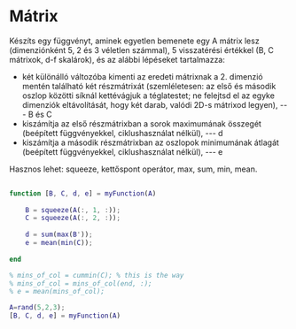 # Mátrix

Készíts egy függvényt, aminek egyetlen bemenete egy A mátrix lesz (dimenziónként 5, 2 és 3 véletlen számmal), 5 visszatérési értékkel (B, C mátrixok, d\-f skalárok), és az alábbi lépéseket tartalmazza:

*   két különálló változóba kimenti az eredeti mátrixnak a 2. dimenzió mentén található két részmátrixát (szemléletesen: az első és második oszlop közötti síknál kettévágjuk a téglatestet; ne felejtsd el az egyke dimenziók eltávolítását, hogy két darab, valódi 2D-s mátrixod legyen), --- B és C
*   kiszámítja az első részmátrixban a sorok maximumának összegét (beépített függvényekkel, ciklushasználat nélkül), --- d
*   kiszámítja a második részmátrixban az oszlopok minimumának átlagát (beépített függvényekkel, ciklushasználat nélkül), --- e

Hasznos lehet: squeeze, kettőspont operátor, max, sum, min, mean.

```matlab
	
function [B, C, d, e] = myFunction(A)
 
    B = squeeze(A(:, 1, :));
    C = squeeze(A(:, 2, :));
 
    d = sum(max(B'));
    e = mean(min(C));
 
end

% mins_of_col = cummin(C); % this is the way
% mins_of_col = mins_of_col(end, :);
% e = mean(mins_of_col);
```

```matlab
A=rand(5,2,3);
[B, C, d, e] = myFunction(A)
```
